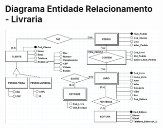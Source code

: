 # Diagrama Entidade Relacionamento - Livraria

<img src="https://github.com/LeonarDev/Autoplay/blob/main/back-end/modelagem_db/der_livraria_v1.0.png?raw=true" />
